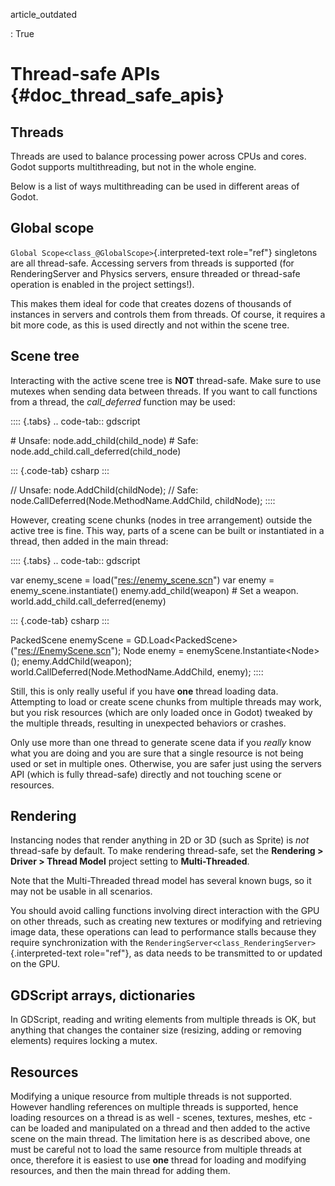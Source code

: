 article_outdated

:   True

# Thread-safe APIs {#doc_thread_safe_apis}

## Threads

Threads are used to balance processing power across CPUs and cores.
Godot supports multithreading, but not in the whole engine.

Below is a list of ways multithreading can be used in different areas of
Godot.

## Global scope

`Global Scope<class_@GlobalScope>`{.interpreted-text role="ref"}
singletons are all thread-safe. Accessing servers from threads is
supported (for RenderingServer and Physics servers, ensure threaded or
thread-safe operation is enabled in the project settings!).

This makes them ideal for code that creates dozens of thousands of
instances in servers and controls them from threads. Of course, it
requires a bit more code, as this is used directly and not within the
scene tree.

## Scene tree

Interacting with the active scene tree is **NOT** thread-safe. Make sure
to use mutexes when sending data between threads. If you want to call
functions from a thread, the *call_deferred* function may be used:

:::: {.tabs}
.. code-tab:: gdscript

\# Unsafe: node.add_child(child_node) \# Safe:
node.add_child.call_deferred(child_node)

::: {.code-tab}
csharp
:::

// Unsafe: node.AddChild(childNode); // Safe:
node.CallDeferred(Node.MethodName.AddChild, childNode);
::::

However, creating scene chunks (nodes in tree arrangement) outside the
active tree is fine. This way, parts of a scene can be built or
instantiated in a thread, then added in the main thread:

:::: {.tabs}
.. code-tab:: gdscript

var enemy_scene = load(\"<res://enemy_scene.scn>\") var enemy =
enemy_scene.instantiate() enemy.add_child(weapon) \# Set a weapon.
world.add_child.call_deferred(enemy)

::: {.code-tab}
csharp
:::

PackedScene enemyScene =
GD.Load\<PackedScene\>(\"<res://EnemyScene.scn>\"); Node enemy =
enemyScene.Instantiate\<Node\>(); enemy.AddChild(weapon);
world.CallDeferred(Node.MethodName.AddChild, enemy);
::::

Still, this is only really useful if you have **one** thread loading
data. Attempting to load or create scene chunks from multiple threads
may work, but you risk resources (which are only loaded once in Godot)
tweaked by the multiple threads, resulting in unexpected behaviors or
crashes.

Only use more than one thread to generate scene data if you *really*
know what you are doing and you are sure that a single resource is not
being used or set in multiple ones. Otherwise, you are safer just using
the servers API (which is fully thread-safe) directly and not touching
scene or resources.

## Rendering

Instancing nodes that render anything in 2D or 3D (such as Sprite) is
*not* thread-safe by default. To make rendering thread-safe, set the
**Rendering \> Driver \> Thread Model** project setting to
**Multi-Threaded**.

Note that the Multi-Threaded thread model has several known bugs, so it
may not be usable in all scenarios.

You should avoid calling functions involving direct interaction with the
GPU on other threads, such as creating new textures or modifying and
retrieving image data, these operations can lead to performance stalls
because they require synchronization with the
`RenderingServer<class_RenderingServer>`{.interpreted-text role="ref"},
as data needs to be transmitted to or updated on the GPU.

## GDScript arrays, dictionaries

In GDScript, reading and writing elements from multiple threads is OK,
but anything that changes the container size (resizing, adding or
removing elements) requires locking a mutex.

## Resources

Modifying a unique resource from multiple threads is not supported.
However handling references on multiple threads is supported, hence
loading resources on a thread is as well - scenes, textures, meshes,
etc - can be loaded and manipulated on a thread and then added to the
active scene on the main thread. The limitation here is as described
above, one must be careful not to load the same resource from multiple
threads at once, therefore it is easiest to use **one** thread for
loading and modifying resources, and then the main thread for adding
them.
